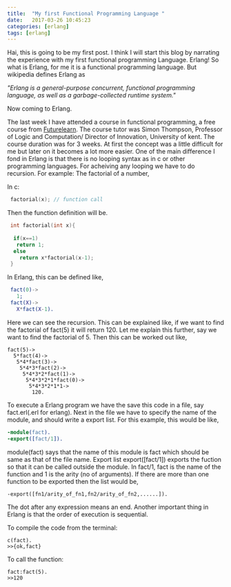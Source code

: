 ```yaml
---
title:  "My first Functional Programming Language "
date:   2017-03-26 10:45:23
categories: [erlang]
tags: [erlang]
---
```


Hai, this is going to be my first post. I think I will start this blog by narrating the experience with my first functional programming Language. Erlang! So what is Erlang, for me it is a functional programming language. But wikipedia defines Erlang as 


*"Erlang is a general-purpose concurrent, functional programming language, as well as a garbage-collected runtime system."*


Now coming to Erlang.

The last week I have attended a course in functional programming, a free course from [Futurelearn][futurelearn-site]. The course tutor was Simon Thompson, Professor of Logic and Computation/ Director of Innovation, University of kent. The course duration was for 3 weeks. 
At first the concept was a little difficult for me but later on it becomes a lot more easier. One of the main difference I fond in Erlang is that there is no looping syntax as in c or other programming languages. For acheiving any looping we have to do recursion. 
For example: The factorial of a number,

 In c:

``` c
 factorial(x); // function call
```

Then the function definition will be.

``` c
 int factorial(int x){
  
  if(x==1)
   return 1;
  else
    return x*factorial(x-1);
 }

```
 In Erlang, this can be defined like,

``` erlang
 fact(0)->
   1;
 fact(X)->
   X*fact(X-1).
```
Here we can see the recursion. This can be explained like, if we want to find the factorial of  fact(5) it will return 120. Let me explain this further, say we want to find the factorial of 5. Then this can be worked out like,
```
fact(5)->
  5*fact(4)->
   5*4*fact(3)->
    5*4*3*fact(2)->
	 5*4*3*2*fact(1)->
	  5*4*3*2*1*fact(0)->
	   5*4*3*2*1*1->
	    120.
```

To execute a Erlang program we have the save this code in a file, say fact.erl(.erl for erlang). Next in the file we have to specify the name of the module, and should write a export list. For this example, this would be like,

``` erlang
-module(fact). 
-export([fact/1]).
```
 
module(fact) says that the name of this module is fact which should be same as that of the file name. Export list export([fact/1]) exports the fuction so that it can be called outside the module. In fact/1, fact is the name of the function and 1 is the arity (no of arguments). If there are more than one function to be exported then the list would be,

```
-export([fn1/arity_of_fn1,fn2/arity_of_fn2,......]).
```

The dot after any expression means an end. Another important thing in Erlang is that the order of execution is sequential.

To compile the code from the terminal:
```
c(fact).
>>{ok,fact}
```
To call the function:

```
fact:fact(5).
>>120
```


[futurelearn-site]: https://www.futurelearn.com
